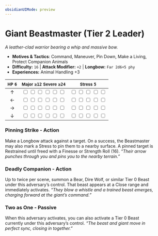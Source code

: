 ```yaml
---
obsidianUIMode: preview
---
```

# Giant Beastmaster (Tier 2 Leader)

*A leather-clad warrior bearing a whip and massive bow.*

- **Motives & Tactics**: Command, Maneuver, Pin Down, Make a Living, Protect Companion Animals
- **Difficulty:** `16` | **Attack Modifier:** `+2` | **Longbow:** `Far 2d6+5 phy`
- **Experiences:** Animal Handling +3

| <small>HP</small> `6` | <small>Major</small> `≥12` <small>Severe</small> `≥24` | <small>Stress</small> `5` |
|:-:|:-:|:-:|
| ↑ |  <input type="checkbox" unchecked id="46b0ad97"> <input type="checkbox" unchecked id="721335e1"> <input type="checkbox" unchecked id="a96ab184"> <input type="checkbox" unchecked id="2b51ab08"> <input type="checkbox" unchecked id="c30cfed8"> <input type="checkbox" unchecked id="a0fcbe32"> |  <input type="checkbox" unchecked id="f8386a9c"> <input type="checkbox" unchecked id="ddc672a6"> <input type="checkbox" unchecked id="416df3f7"> <input type="checkbox" unchecked id="4919e26f"> <input type="checkbox" unchecked id="0fc22257"> |
| ← |  <input type="checkbox" unchecked id="d3007fb5"> <input type="checkbox" unchecked id="5b645a08"> <input type="checkbox" unchecked id="0dd9d2e1"> <input type="checkbox" unchecked id="c832c216"> <input type="checkbox" unchecked id="de095d56"> <input type="checkbox" unchecked id="ac57a6b8"> |  <input type="checkbox" unchecked id="9187ec46"> <input type="checkbox" unchecked id="18ce6df5"> <input type="checkbox" unchecked id="639a8a60"> <input type="checkbox" unchecked id="99a06dcf"> <input type="checkbox" unchecked id="0b76cc15"> |
| → |  <input type="checkbox" unchecked id="463d40d3"> <input type="checkbox" unchecked id="e115534b"> <input type="checkbox" unchecked id="98edb336"> <input type="checkbox" unchecked id="a1f00813"> <input type="checkbox" unchecked id="d9c97026"> <input type="checkbox" unchecked id="615aa78b"> |  <input type="checkbox" unchecked id="f7962e08"> <input type="checkbox" unchecked id="b6043f18"> <input type="checkbox" unchecked id="1823dc2a"> <input type="checkbox" unchecked id="044410df"> <input type="checkbox" unchecked id="6614e32d"> |
| ↓ |  <input type="checkbox" unchecked id="719ef342"> <input type="checkbox" unchecked id="1a0ab32f"> <input type="checkbox" unchecked id="acd1e409"> <input type="checkbox" unchecked id="249dbc70"> <input type="checkbox" unchecked id="7504656c"> <input type="checkbox" unchecked id="b4634475"> |  <input type="checkbox" unchecked id="e1971ab1"> <input type="checkbox" unchecked id="2cec87a8"> <input type="checkbox" unchecked id="cb1b7458"> <input type="checkbox" unchecked id="262edc1f"> <input type="checkbox" unchecked id="40fea5a8"> |

### Pinning Strike - Action

Make a Longbow attack against a target. On a success, the Beastmaster may also mark a Stress to pin them to a nearby surface. A pinned target is Restrained until freed with a Finesse or Strength Roll (16). *“Their arrow punches through you and pins you to the nearby terrain.”*

### Deadly Companion - Action

Up to twice per scene, summon a Bear, Dire Wolf, or similar Tier 0 Beast under this adversary’s control. That beast appears at a Close range and immediately activates. *“They blow a whistle and a trained beast emerges, charging forward at the giant’s command.”*

### Two as One - Passive

When this adversary activates, you can also activate a Tier 0 Beast currently under this adversary’s control. *“The beast and giant move in perfect sync, closing in together.”*
